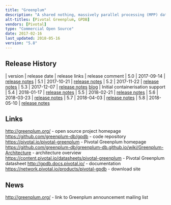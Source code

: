```yaml
---
title: "Greenplum"
description: "A shared nothing, massively parallel processing (MPP) database optimised for analytical / OLAP workloads.  Based on a fork PostgreSQL, it is essentially multiple PostgreSQL databases working together as a single logical database. Supports a cost-based query optimiser optimised for large analytical workloads, multiple storage models (including append only, columnar and heap), full ACID compliance and concurrent transactions, multiple index types, broad SQL support, a range of client connectors (including ODBC and JDBC), high capacity bulk load and unload tools, in database query language support (including Python, R, Perl, Java and C), and in database analytics support (including machine learning via Apache MADLib, geographic analytics via PostGIS and encryption via PGCrypto).  Originally created by Greenplum (the company) which was founded in September 2003 before being brought by EMC in 2010, with Greenplum (the database) then spun out as part of Pivotal Software in 2013 before being open sourced in in October 2015 under the Apache 2.0 licence with the source code hosted on GitHub.  Development is still led by Pivotal (with little evidence of outside contributions), who also distribute binaries as Pivotal Greenplum and provide training, consultancy and support."
alt-titles: [Pivotal Greenplum, GPDB]
vendors: [Pivotal]
type: "Commercial Open Source"
date: 2017-02-16
last_updated: 2018-05-16
version: "5.8"
---
```

## Release History

| version | release date | release links | release comment
| 5.0 | 2017-09-14 | [release notes](http://gpdb.docs.pivotal.io/500/relnotes/GPDB_500_README.html)
| 5.1 | 2017-10-21 | [release notes](http://gpdb.docs.pivotal.io/510/relnotes/GPDB_510_README.html)
| 5.2 | 2017-11-22 | [release notes](http://gpdb.docs.pivotal.io/520/relnotes/GPDB_520_README.html)
| 5.3 | 2017-12-07 | [release notes](http://gpdb.docs.pivotal.io/530/relnotes/GPDB_530_README.html) [blog](https://content.pivotal.io/blog/introducing-greenplum-5-3) | Initial containerisation support
| 5.4 | 2018-01-17 | [release notes](http://gpdb.docs.pivotal.io/540/relnotes/GPDB_540_README.html)
| 5.5 | 2018-02-21 | [release notes](http://gpdb.docs.pivotal.io/550/relnotes/GPDB_550_README.html)
| 5.6 | 2018-03-23 | [release notes](http://gpdb.docs.pivotal.io/560/relnotes/GPDB_560_README.html)
| 5.7 | 2018-04-03 | [release notes](http://gpdb.docs.pivotal.io/570/relnotes/GPDB_570_README.html)
| 5.8 | 2018-05-10 | [release notes](http://gpdb.docs.pivotal.io/580/relnotes/GPDB_580_README.html)

## Links

<http://greenplum.org/> - open source project homepage
<https://github.com/greenplum-db/gpdb> - code repository
<https://pivotal.io/pivotal-greenplum> - Pivotal Greenplum homepage
<https://github.com/greenplum-db/greenplum-db.github.io/wiki/Greenplum-Architecture> - architecture overview
<https://content.pivotal.io/datasheets/pivotal-greenplum> - Pivotal Greenplum datasheet
<http://gpdb.docs.pivotal.io/> - documentation
<https://network.pivotal.io/products/pivotal-gpdb> - download site

## News

<http://greenplum.org/> - link to Greenplum announcement mailing list